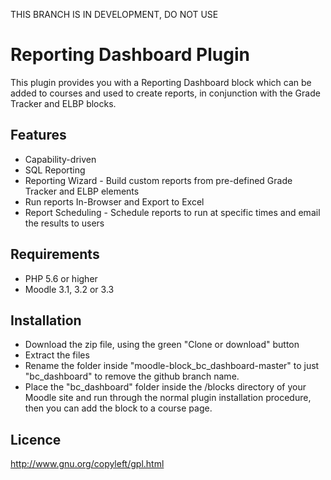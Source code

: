 THIS BRANCH IS IN DEVELOPMENT, DO NOT USE


# Reporting Dashboard Plugin

This plugin provides you with a Reporting Dashboard block which can be added to courses and used to create reports, in conjunction with the Grade Tracker and ELBP blocks.

Features
------------
- Capability-driven
- SQL Reporting
- Reporting Wizard - Build custom reports from pre-defined Grade Tracker and ELBP elements
- Run reports In-Browser and Export to Excel
- Report Scheduling - Schedule reports to run at specific times and email the results to users

Requirements
------------
- PHP 5.6 or higher
- Moodle 3.1, 3.2 or 3.3

Installation
------------
- Download the zip file, using the green "Clone or download" button
- Extract the files
- Rename the folder inside "moodle-block_bc_dashboard-master" to just "bc_dashboard" to remove the github branch name.
- Place the "bc_dashboard" folder inside the /blocks directory of your Moodle site and run through the normal plugin installation procedure, then you can add the block to a course page.

Licence
------------
http://www.gnu.org/copyleft/gpl.html
